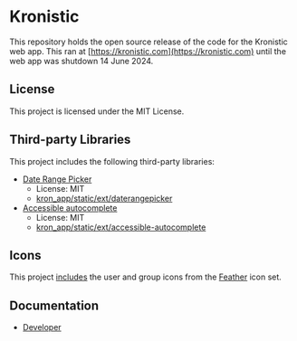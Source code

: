 # Kronistic

This repository holds the open source release of the code for the
Kronistic web app. This ran
at [https://kronistic.com](https://kronistic.com) until the web app
was shutdown 14 June 2024.

## License

This project is licensed under the MIT License.

## Third-party Libraries

This project includes the following third-party libraries:

* [Date Range Picker](https://www.daterangepicker.com/)
  * License: MIT
  * [kron_app/static/ext/daterangepicker](./kron_app/static/ext/daterangepicker)
* [Accessible autocomplete](https://github.com/alphagov/accessible-autocomplete)
  * License: MIT
  * [kron_app/static/ext/accessible-autocomplete](./kron_app/static/ext/accessible-autocomplete)

## Icons

This project [includes](./kron_app/static/img) the user and group
icons from the [Feather](https://feathericons.com/) icon set.

## Documentation

* [Developer](./developer.md)
